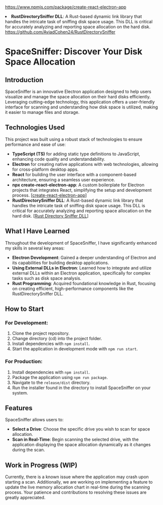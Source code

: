 https://www.npmjs.com/package/create-react-electron-app</a></li>
        <li><strong>RustDirectorySniffer DLL</strong>: A Rust-based dynamic link library that handles the intricate task of sniffing disk space usage. This DLL is critical for accurately analyzing and reporting space allocation on the hard disk. <a href="#">https://github.com/AviadCohen24/RustDirectorySniffer</a></li>
    </ul>
# SpaceSniffer: Discover Your Disk Space Allocation

## Introduction
SpaceSniffer is an innovative Electron application designed to help users visualize and manage the space allocation on their hard disks efficiently. Leveraging cutting-edge technology, this application offers a user-friendly interface for scanning and understanding how disk space is utilized, making it easier to manage files and storage.

## Technologies Used
This project was built using a robust stack of technologies to ensure performance and ease of use:
- **TypeScript (TS)** for adding static type definitions to JavaScript, enhancing code quality and understandability.
- **Electron** for creating native applications with web technologies, allowing for cross-platform desktop apps.
- **React** for building the user interface with a component-based architecture, ensuring a seamless user experience.
- **npx create-react-electron-app**: A custom boilerplate for Electron projects that integrates React, simplifying the setup and development process. [[create-react-electron-app](https://www.npmjs.com/package/create-react-electron-app)]
- **RustDirectorySniffer DLL**: A Rust-based dynamic link library that handles the intricate task of sniffing disk space usage. This DLL is critical for accurately analyzing and reporting space allocation on the hard disk. [[Rust Directory Sniffer DLL](https://github.com/AviadCohen24/RustDirectorySniffer)]

## What I Have Learned
Throughout the development of SpaceSniffer, I have significantly enhanced my skills in several key areas:
- **Electron Development**: Gained a deeper understanding of Electron and its capabilities for building desktop applications.
- **Using External DLLs in Electron**: Learned how to integrate and utilize external DLLs within an Electron application, specifically for complex tasks such as disk space analysis.
- **Rust Programming**: Acquired foundational knowledge in Rust, focusing on creating efficient, high-performance components like the RustDirectorySniffer DLL.

## How to Start

### For Development:
1. Clone the project repository.
2. Change directory (cd) into the project folder.
3. Install dependencies with `npm install`.
4. Start the application in development mode with `npm run start`.

### For Production:
1. Install dependencies with `npm install`.
2. Package the application using `npm run package`.
3. Navigate to the `release/dist` directory.
4. Run the installer found in the directory to install SpaceSniffer on your system.

## Features
SpaceSniffer allows users to:
- **Select a Drive**: Choose the specific drive you wish to scan for space allocation.
- **Scan in Real-Time**: Begin scanning the selected drive, with the application displaying the space allocation dynamically as it changes during the scan.

## Work in Progress (WIP)
Currently, there is a known issue where the application may crash upon starting a scan. Additionally, we are working on implementing a feature to update the live memory allocation chart in real-time during the scanning process. Your patience and contributions to resolving these issues are greatly appreciated.
